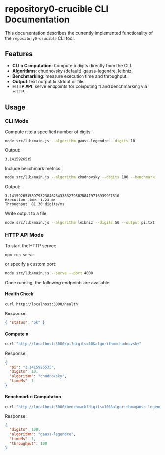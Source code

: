 # repository0-crucible CLI Documentation

This documentation describes the currently implemented functionality of the `repository0-crucible` CLI tool.

## Features

- **CLI π Computation**: Compute π digits directly from the CLI.
- **Algorithms**: chudnovsky (default), gauss-legendre, leibniz.
- **Benchmarking**: measure execution time and throughput.
- **Output**: text output to stdout or file.
- **HTTP API**: serve endpoints for computing π and benchmarking via HTTP.

## Usage

### CLI Mode

Compute π to a specified number of digits:

```bash
node src/lib/main.js --algorithm gauss-legendre --digits 10
```

Output:

```
3.1415926535
```

Include benchmark metrics:

```bash
node src/lib/main.js --algorithm chudnovsky --digits 100 --benchmark
```

Output:

```
3.14159265358979323846264338327950288419716939937510
Execution time: 1.23 ms
Throughput: 81.30 digits/ms
```

Write output to a file:

```bash
node src/lib/main.js --algorithm leibniz --digits 50 --output pi.txt
```

### HTTP API Mode

To start the HTTP server:

```bash
npm run serve
```

or specify a custom port:

```bash
node src/lib/main.js --serve --port 4000
```

Once running, the following endpoints are available:

#### Health Check

```bash
curl http://localhost:3000/health
```

Response:

```json
{ "status": "ok" }
```

#### Compute π

```bash
curl "http://localhost:3000/pi?digits=10&algorithm=chudnovsky"
```

Response:

```json
{
  "pi": "3.1415926535",
  "digits": 10,
  "algorithm": "chudnovsky",
  "timeMs": 1
}
```

#### Benchmark π Computation

```bash
curl "http://localhost:3000/benchmark?digits=100&algorithm=gauss-legendre"
```

Response:

```json
{
  "digits": 100,
  "algorithm": "gauss-legendre",
  "timeMs": 1,
  "throughput": 100
}
```